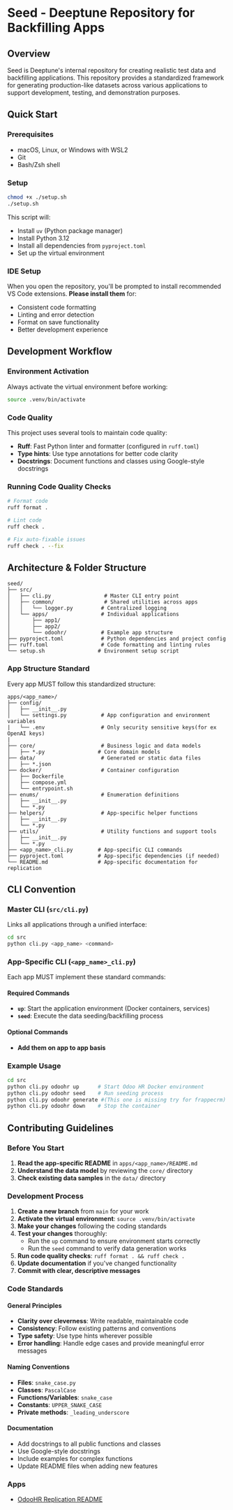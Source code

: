 # Seed - Deeptune Repository for Backfilling Apps

## Overview

Seed is Deeptune's internal repository for creating realistic test data and backfilling applications. This repository provides a standardized framework for generating production-like datasets across various applications to support development, testing, and demonstration purposes.

## Quick Start

### Prerequisites

- macOS, Linux, or Windows with WSL2
- Git
- Bash/Zsh shell

### Setup

```bash
chmod +x ./setup.sh
./setup.sh
```

This script will:

- Install `uv` (Python package manager)
- Install Python 3.12
- Install all dependencies from `pyproject.toml`
- Set up the virtual environment

### IDE Setup

When you open the repository, you'll be prompted to install recommended VS Code extensions. **Please install them** for:

- Consistent code formatting
- Linting and error detection
- Format on save functionality
- Better development experience

## Development Workflow

### Environment Activation

Always activate the virtual environment before working:

```bash
source .venv/bin/activate
```

### Code Quality

This project uses several tools to maintain code quality:

- **Ruff**: Fast Python linter and formatter (configured in `ruff.toml`)
- **Type hints**: Use type annotations for better code clarity
- **Docstrings**: Document functions and classes using Google-style docstrings

### Running Code Quality Checks

```bash
# Format code
ruff format .

# Lint code
ruff check .

# Fix auto-fixable issues
ruff check . --fix
```

## Architecture & Folder Structure

```
seed/
├── src/
│   ├── cli.py                 # Master CLI entry point
│   ├── common/                # Shared utilities across apps
│   │   └── logger.py         # Centralized logging
│   └── apps/                 # Individual applications
│       ├── app1/
│       ├── app2/
│       └── odoohr/           # Example app structure
├── pyproject.toml            # Python dependencies and project config
├── ruff.toml                 # Code formatting and linting rules
└── setup.sh                 # Environment setup script
```

### App Structure Standard

Every app MUST follow this standardized structure:

```
apps/<app_name>/
├── config/
│   ├── __init__.py
│   └── settings.py           # App configuration and environment variables
|   └── .env                  # Only security sensitive keys(for ex OpenAI keys)
|
├── core/                     # Business logic and data models
│   ├── *.py                 # Core domain models
├── data/                     # Generated or static data files
│   ├── *.json
├── docker/                   # Container configuration
│   ├── Dockerfile
│   ├── compose.yml
│   └── entrypoint.sh
├── enums/                    # Enumeration definitions
│   ├── __init__.py
│   └── *.py
├── helpers/                  # App-specific helper functions
│   ├── __init__.py
│   └── *.py
├── utils/                    # Utility functions and support tools
│   ├── __init__.py
│   └── *.py
├── <app_name>_cli.py        # App-specific CLI commands
├── pyproject.toml           # App-specific dependencies (if needed)
└── README.md                # App-specific documentation for replication
```

## CLI Convention

### Master CLI (`src/cli.py`)

Links all applications through a unified interface:

```bash
cd src
python cli.py <app_name> <command>
```

### App-Specific CLI (`<app_name>_cli.py`)

Each app MUST implement these standard commands:

#### Required Commands

- **`up`**: Start the application environment (Docker containers, services)
- **`seed`**: Execute the data seeding/backfilling process

#### Optional Commands

- **Add them on app to app basis**

### Example Usage

```bash
cd src
python cli.py odoohr up      # Start Odoo HR Docker environment
python cli.py odoohr seed    # Run seeding process
python cli.py odoohr generate #(This one is missing try for frappecrm)
python cli.py odoohr down    # Stop the container
```

## Contributing Guidelines

### Before You Start

1. **Read the app-specific README** in `apps/<app_name>/README.md`
2. **Understand the data model** by reviewing the `core/` directory
3. **Check existing data samples** in the `data/` directory

### Development Process

1. **Create a new branch** from `main` for your work
2. **Activate the virtual environment**: `source .venv/bin/activate`
3. **Make your changes** following the coding standards
4. **Test your changes** thoroughly:
   - Run the `up` command to ensure environment starts correctly
   - Run the `seed` command to verify data generation works
5. **Run code quality checks**: `ruff format . && ruff check .`
6. **Update documentation** if you've changed functionality
7. **Commit with clear, descriptive messages**

### Code Standards

#### General Principles

- **Clarity over cleverness**: Write readable, maintainable code
- **Consistency**: Follow existing patterns and conventions
- **Type safety**: Use type hints wherever possible
- **Error handling**: Handle edge cases and provide meaningful error messages

#### Naming Conventions

- **Files**: `snake_case.py`
- **Classes**: `PascalCase`
- **Functions/Variables**: `snake_case`
- **Constants**: `UPPER_SNAKE_CASE`
- **Private methods**: `_leading_underscore`

#### Documentation

- Add docstrings to all public functions and classes
- Use Google-style docstrings
- Include examples for complex functions
- Update README files when adding new features

### Apps

- [OdooHR Replication README](src/apps/odoohr/README.md)
